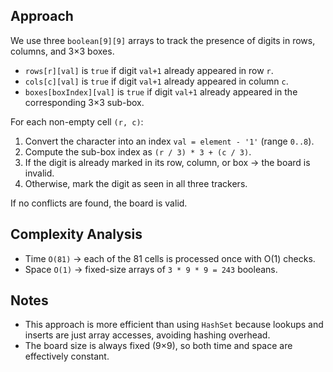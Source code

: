 ## Approach

We use three `boolean[9][9]` arrays to track the presence of digits in rows, columns, and 3×3 boxes.
- `rows[r][val]` is `true` if digit `val+1` already appeared in row `r`.
- `cols[c][val]` is `true` if digit `val+1` already appeared in column `c`.
- `boxes[boxIndex][val]` is `true` if digit `val+1` already appeared in the corresponding 3×3 sub-box.

For each non-empty cell `(r, c)`:
1. Convert the character into an index `val = element - '1'` (range `0..8`).
2. Compute the sub-box index as `(r / 3) * 3 + (c / 3)`.
3. If the digit is already marked in its row, column, or box → the board is invalid.
4. Otherwise, mark the digit as seen in all three trackers.

If no conflicts are found, the board is valid.

## Complexity Analysis

- Time `O(81)` → each of the 81 cells is processed once with O(1) checks.
- Space `O(1)` → fixed-size arrays of `3 * 9 * 9 = 243` booleans.

## Notes

- This approach is more efficient than using `HashSet` because lookups and inserts are just array accesses, avoiding hashing overhead.
- The board size is always fixed (9×9), so both time and space are effectively constant.

